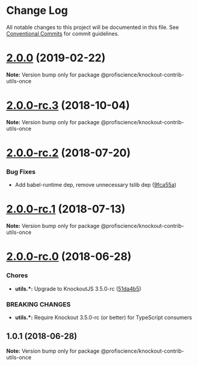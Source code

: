 # Change Log

All notable changes to this project will be documented in this file.
See [Conventional Commits](https://conventionalcommits.org) for commit guidelines.

# [2.0.0](https://github.com/Profiscience/knockout-contrib/compare/@profiscience/knockout-contrib-utils-once@2.0.0-rc.3...@profiscience/knockout-contrib-utils-once@2.0.0) (2019-02-22)

**Note:** Version bump only for package @profiscience/knockout-contrib-utils-once

<a name="2.0.0-rc.3"></a>

# [2.0.0-rc.3](https://github.com/Profiscience/knockout-contrib/compare/@profiscience/knockout-contrib-utils-once@2.0.0-rc.2...@profiscience/knockout-contrib-utils-once@2.0.0-rc.3) (2018-10-04)

**Note:** Version bump only for package @profiscience/knockout-contrib-utils-once

<a name="2.0.0-rc.2"></a>

# [2.0.0-rc.2](https://github.com/Profiscience/knockout-contrib/compare/@profiscience/knockout-contrib-utils-once@2.0.0-rc.1...@profiscience/knockout-contrib-utils-once@2.0.0-rc.2) (2018-07-20)

### Bug Fixes

- Add babel-runtime dep, remove unnecessary tslib dep ([9fca55a](https://github.com/Profiscience/knockout-contrib/commit/9fca55a))

<a name="2.0.0-rc.1"></a>

# [2.0.0-rc.1](https://github.com/Profiscience/knockout-contrib/compare/@profiscience/knockout-contrib-utils-once@2.0.0-rc.0...@profiscience/knockout-contrib-utils-once@2.0.0-rc.1) (2018-07-13)

**Note:** Version bump only for package @profiscience/knockout-contrib-utils-once

<a name="2.0.0-rc.0"></a>

# [2.0.0-rc.0](https://github.com/Profiscience/knockout-contrib/compare/@profiscience/knockout-contrib-utils-once@1.0.1...@profiscience/knockout-contrib-utils-once@2.0.0-rc.0) (2018-06-28)

### Chores

- **utils.\*:** Upgrade to KnockoutJS 3.5.0-rc ([51da4b5](https://github.com/Profiscience/knockout-contrib/commit/51da4b5))

### BREAKING CHANGES

- **utils.\*:** Require Knockout 3.5.0-rc (or better) for TypeScript consumers

<a name="1.0.1"></a>

## 1.0.1 (2018-06-28)

**Note:** Version bump only for package @profiscience/knockout-contrib-utils-once
